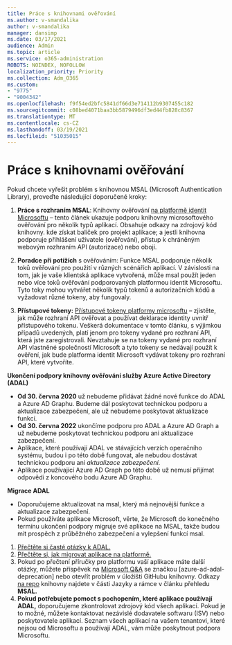 ```yaml
---
title: Práce s knihovnami ověřování
ms.author: v-smandalika
author: v-smandalika
manager: dansimp
ms.date: 03/17/2021
audience: Admin
ms.topic: article
ms.service: o365-administration
ROBOTS: NOINDEX, NOFOLLOW
localization_priority: Priority
ms.collection: Adm_O365
ms.custom:
- "9775"
- "9004342"
ms.openlocfilehash: f9f54ed2bfc5841df66d3e714112b9307455c182
ms.sourcegitcommit: c08bed4071baa3bb5879496df3ed44fb828c8367
ms.translationtype: MT
ms.contentlocale: cs-CZ
ms.lasthandoff: 03/19/2021
ms.locfileid: "51035015"
---
```

# <a name="working-with-authentication-libraries"></a>Práce s knihovnami ověřování

Pokud chcete vyřešit problém s knihovnou MSAL (Microsoft Authentication Library), proveďte následující doporučené kroky:

1. **Práce s rozhraním MSAL**: Knihovny ověřování [na platformě identit Microsoftu](https://docs.microsoft.com/azure/active-directory/develop/reference-v2-libraries) – tento článek ukazuje podporu knihovny microsoftového ověřování pro několik typů aplikací. Obsahuje odkazy na zdrojový kód knihovny. kde získat balíček pro projekt aplikace; a jestli knihovna podporuje přihlášení uživatele (ověřování), přístup k chráněným webovým rozhraním API (autorizace) nebo obojí.

2. **Poradce při potížích** s ověřováním: Funkce MSAL podporuje několik toků ověřování pro použití v různých scénářích aplikací. V závislosti na tom, jak je vaše klientská aplikace vytvořená, může msal použít jeden nebo více toků ověřování podporovaných platformou identit Microsoftu. Tyto toky mohou vytvářet několik typů tokenů a autorizačních kódů a vyžadovat různé tokeny, aby fungovaly.

3. **Přístupové tokeny:** [Přístupové tokeny platformy microsoftu](https://docs.microsoft.com/azure/active-directory/develop/access-tokens) – zjistěte, jak může rozhraní API ověřovat a používat deklarace identity uvnitř přístupového tokenu. Veškerá dokumentace v tomto článku, s výjimkou případů uvedených, platí jenom pro tokeny vydané pro rozhraní API, která jste zaregistrovali. Nevztahuje se na tokeny vydané pro rozhraní API vlastněné společností Microsoft a tyto tokeny se nedávají použít k ověření, jak bude platforma identit Microsoft vydávat tokeny pro rozhraní API, které vytvoříte.

**Ukončení podpory knihovny ověřování služby Azure Active Directory (ADAL)**

- **Od 30. června 2020** už nebudeme přidávat žádné nové funkce do ADAL a Azure AD Graphu. Budeme dál poskytovat technickou podporu a aktualizace zabezpečení, ale už nebudeme poskytovat aktualizace funkcí.
- **Od 30. června 2022** ukončíme podporu pro ADAL a Azure AD Graph a už nebudeme poskytovat technickou podporu ani aktualizace zabezpečení.
- Aplikace, které používají ADAL ve stávajících verzích operačního systému, budou i po této době fungovat, ale nebudou dostávat technickou podporu ani *aktualizace zabezpečení*.
- Aplikace používající Azure AD Graph po této době už nemusí přijímat odpovědi z koncového bodu Azure AD Graphu.

**Migrace ADAL**

- Doporučujeme aktualizovat na msal, který má nejnovější funkce a aktualizace zabezpečení.
- Pokud používáte aplikace Microsoft, věrte, že Microsoft do konečného termínu ukončení podpory migruje své aplikace na MSAL, takže budou mít prospěch z průběžného zabezpečení a vylepšení funkcí msal.

1. [Přečtěte si časté otázky k ADAL.](https://docs.microsoft.com/azure/active-directory/develop/msal-migration#frequently-asked-questions-faq)
2. [Přečtěte si, jak migrovat aplikace na platformě.](https://docs.microsoft.com/azure/active-directory/develop/msal-migration#migration-guidance)
3. Pokud po přečtení příručky pro platformu vaší aplikace máte další otázky, můžete příspěvek na [Microsoft Q&A](https://docs.microsoft.com/answers/topics/azure-ad-adal-deprecation.html) se značkou [azure-ad-adal-deprecation] nebo otevřít problém v úložišti GitHubu knihovny. Odkazy [na repo](https://docs.microsoft.com/azure/active-directory/develop/msal-overview#languages-and-frameworks) knihovny najdete v části Jazyky a rámce v článku přehledu **MSAL.**
4. **Pokud potřebujete pomoct s pochopením, které aplikace používají ADAL,** doporučujeme zkontrolovat zdrojový kód všech aplikací. Pokud je to možné, můžete kontaktovat nezávislé dodavatele softwaru (ISV) nebo poskytovatele aplikací. Seznam všech aplikací na vašem tenantovi, které nejsou od Microsoftu a používají ADAL, vám může poskytnout podpora Microsoftu.







